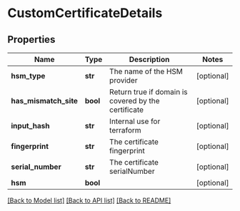 # CustomCertificateDetails

## Properties
Name | Type | Description | Notes
------------ | ------------- | ------------- | -------------
**hsm_type** | **str** | The name of the HSM provider | [optional] 
**has_mismatch_site** | **bool** | Return true if domain is covered by the certificate | [optional] 
**input_hash** | **str** | Internal use for terraform | [optional] 
**fingerprint** | **str** | The certificate fingerprint | [optional] 
**serial_number** | **str** | The certificate serialNumber | [optional] 
**hsm** | **bool** |  | [optional] 

[[Back to Model list]](../README.md#documentation-for-models) [[Back to API list]](../README.md#documentation-for-api-endpoints) [[Back to README]](../README.md)


